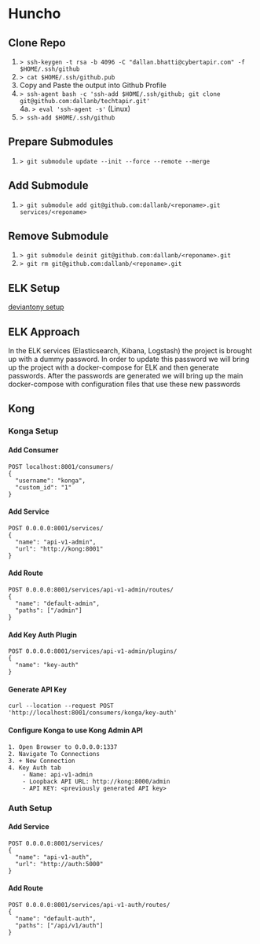 # Huncho

## Clone Repo

1. `> ssh-keygen -t rsa -b 4096 -C "dallan.bhatti@cybertapir.com" -f $HOME/.ssh/github`
2. `> cat $HOME/.ssh/github.pub`
3. Copy and Paste the output into Github Profile
4. `> ssh-agent bash -c 'ssh-add $HOME/.ssh/github; git clone git@github.com:dallanb/techtapir.git'`  
4a. `> eval 'ssh-agent -s'` (Linux)  
5. `> ssh-add $HOME/.ssh/github`

## Prepare Submodules
1. `> git submodule update --init --force --remote --merge`

## Add Submodule
1. `> git submodule add git@github.com:dallanb/<reponame>.git services/<reponame>`

## Remove Submodule
1. `> git submodule deinit git@github.com:dallanb/<reponame>.git`
2. `> git rm git@github.com:dallanb/<reponame>.git`

## ELK Setup
[deviantony setup](https://github.com/deviantony/docker-elk#initial-setup)

## ELK Approach
In the ELK services (Elasticsearch, Kibana, Logstash) the project is brought up with a dummy password. In order to update this
password we will bring up the project with a docker-compose for ELK and then generate passwords. After the passwords are generated we will 
bring up the main docker-compose with configuration files that use these new passwords

## Kong
### Konga Setup
#### Add Consumer
```
POST localhost:8001/consumers/
{
  "username": "konga",
  "custom_id": "1"
}
```
#### Add Service
```
POST 0.0.0.0:8001/services/
{
  "name": "api-v1-admin",
  "url": "http://kong:8001"
}
```
#### Add Route
```
POST 0.0.0.0:8001/services/api-v1-admin/routes/
{
  "name": "default-admin",
  "paths": ["/admin"]
}
```
#### Add Key Auth Plugin
```
POST 0.0.0.0:8001/services/api-v1-admin/plugins/
{
  "name": "key-auth"
}
```
#### Generate API Key
```
curl --location --request POST 'http://localhost:8001/consumers/konga/key-auth' 
```

#### Configure Konga to use Kong Admin API
```
1. Open Browser to 0.0.0.0:1337
2. Navigate To Connections
3. + New Connection
4. Key Auth tab
    - Name: api-v1-admin
    - Loopback API URL: http://kong:8000/admin
    - API KEY: <previously generated API key>
```

### Auth Setup
#### Add Service
```
POST 0.0.0.0:8001/services/
{
  "name": "api-v1-auth",
  "url": "http://auth:5000"
}
```
#### Add Route
```
POST 0.0.0.0:8001/services/api-v1-auth/routes/
{
  "name": "default-auth",
  "paths": ["/api/v1/auth"]
}
```



